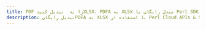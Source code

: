 ---title: PDF را به  تبدیل کنیدXLSX، PDFA به XLSX مبدل رایگان یا Perl SDKdescription: تبدیل رایگانPDFA به XLSX با استفاده از Perl Cloud APIs & SDK همچنین اسناد PDF را در Cloud ایجاد، ویرایش و رندر کنید.---